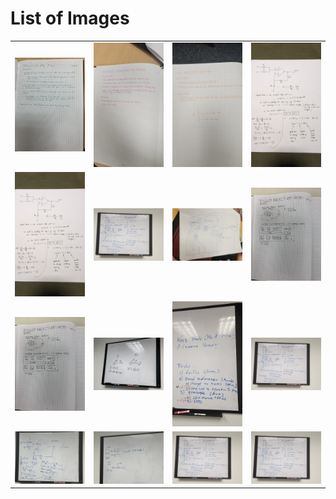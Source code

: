 # List of Images

<table>
  <tr>
    <td><img src="20230708211334.jpg" alt="20230708211334.jpg" width="400"></td>
    <td><img src="20230714193824.jpg" alt="20230714193824.jpg" width="400"></td>
    <td><img src="20230714193826.jpg" alt="20230714193826.jpg" width="400"></td>
    <td><img src="20230810124905.jpg" alt="20230810124905.jpg" width="400"></td>
  </tr>
  <tr>
    <td><img src="20230810124905.jpg" alt="20230810124905.jpg" width="400"></td>
    <td><img src="20230818_203047.jpg" alt="20230818_203047.jpg" width="400"></td>
    <td><img src="20230818_211146.jpg" alt="20230818_211146.jpg" width="400"></td>
        <td><img src="20230902102235.jpg" alt="20230902102235.jpg" width="400"></td>
  </tr>
  <tr>
    <td><img src="20230902102235.jpg" alt="20230902102235.jpg" width="400"></td>
    <td><img src="20230902102246.jpg" alt="20230902102246.jpg" width="400"></td>
    <td><img src="20230902102329.jpg" alt="20230902102329.jpg" width="400"></td>
        <td><img src="20230902102424.jpg" alt="20230902102424.jpg" width="400"></td>
  </tr>
  <tr>
    <td><img src="20230902102406.jpg" alt="20230902102406.jpg" width="400"></td>
    <td><img src="20230902102419.jpg" alt="20230902102419.jpg" width="400"></td>
    <td><img src="20230902102424.jpg" alt="20230902102424.jpg" width="400"></td>
        <td><img src="20230902102424.jpg" alt="20230902102424.jpg" width="400"></td>
  </tr>
</table>
